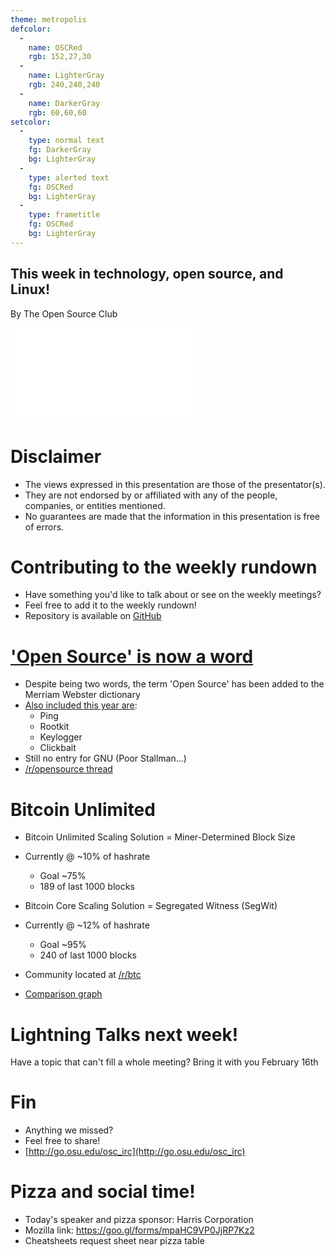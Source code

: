 ```yaml
---
theme: metropolis
defcolor:
  -
    name: OSCRed
    rgb: 152,27,30
  -
    name: LighterGray
    rgb: 240,240,240
  -
    name: DarkerGray
    rgb: 60,60,60
setcolor:
  -
    type: normal text
    fg: DarkerGray
    bg: LighterGray
  -
    type: alerted text
    fg: OSCRed
    bg: LighterGray
  -
    type: frametitle
    fg: OSCRed
    bg: LighterGray
---
```


## This week in technology, open source, and Linux!

By The Open Source Club

![OSC Logo](../../common/osc-logo.pdf "Open Source Club at Ohio State Logo")

# Disclaimer
* The views expressed in this presentation are those of the presentator(s).
* They are not endorsed by or affiliated with any of the people, companies, or entities mentioned.
* No guarantees are made that the information in this presentation is free of errors.

# Contributing to the weekly rundown
* Have something you'd like to talk about or see on the weekly meetings?
* Feel free to add it to the weekly rundown!
* Repository is available on [GitHub](https://github.com/OSUOSC/ossc-weekly-rundown)

# ['Open Source' is now a word](http://fossforce.com/2017/02/open-source-now-word/)
* Despite being two words, the term 'Open Source' has been added to the Merriam Webster dictionary
* [Also included this year are](https://arstechnica.com/business/2017/02/merriam-webster-updates-tech-word-list-and-you-will-believe-which-one-was-added/):
    * Ping
    * Rootkit
    * Keylogger
    * Clickbait
* Still no entry for GNU (Poor Stallman...)
* [/r/opensource thread](https://www.reddit.com/r/opensource/comments/5svfhk/open_source_is_now_a_word/)

# Bitcoin Unlimited
* Bitcoin Unlimited Scaling Solution = Miner-Determined Block Size
* Currently @ ~10% of hashrate
    * Goal ~75%
    * 189 of last 1000 blocks
* Bitcoin Core Scaling Solution = Segregated Witness (SegWit)
* Currently @ ~12% of hashrate
    * Goal ~95%
    * 240 of last 1000 blocks
* Community located at [/r/btc](https://www.reddit.com/r/btc/)

* [Comparison graph](https://www.reddit.com/r/btc/)

# Lightning Talks next week!
Have a topic that can't fill a whole meeting? Bring it with you February 16th

# Fin
* Anything we missed?
* Feel free to share!
* [http://go.osu.edu/osc_irc](http://go.osu.edu/osc_irc)

# Pizza and social time!
* Today's speaker and pizza sponsor: Harris Corporation
* Mozilla link: https://goo.gl/forms/mpaHC9VP0JjRP7Kz2
* Cheatsheets request sheet near pizza table
